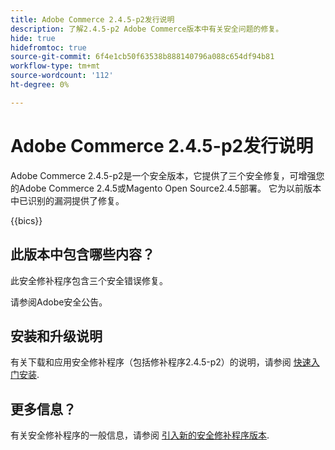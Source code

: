 ```yaml
---
title: Adobe Commerce 2.4.5-p2发行说明
description: 了解2.4.5-p2 Adobe Commerce版本中有关安全问题的修复。
hide: true
hidefromtoc: true
source-git-commit: 6f4e1cb50f63538b888140796a088c654df94b81
workflow-type: tm+mt
source-wordcount: '112'
ht-degree: 0%

---
```



# Adobe Commerce 2.4.5-p2发行说明

Adobe Commerce 2.4.5-p2是一个安全版本，它提供了三个安全修复，可增强您的Adobe Commerce 2.4.5或Magento Open Source2.4.5部署。 它为以前版本中已识别的漏洞提供了修复。

{{bics}}

## 此版本中包含哪些内容？

此安全修补程序包含三个安全错误修复。

请参阅Adobe安全公告。

## 安装和升级说明

有关下载和应用安全修补程序（包括修补程序2.4.5-p2）的说明，请参阅 [快速入门安装](../../../installation/composer.md).

## 更多信息？

有关安全修补程序的一般信息，请参阅 [引入新的安全修补程序版本](https://community.magento.com/t5/Magento-DevBlog/Introducing-the-New-Security-Patch-Release/ba-p/141287).
